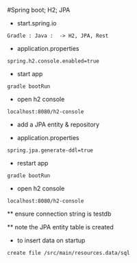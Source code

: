 #Spring boot; H2; JPA

* start.spring.io

```Gradle : Java :  -> H2, JPA, Rest```



* application.properties

```spring.h2.console.enabled=true```

* start app

```gradle bootRun```

* open h2 console

```localhost:8080/h2-console```

* add a JPA entity & repository

* application.properties

```spring.jpa.generate-ddl=true```

* restart app

```gradle bootRun```

* open h2 console

```localhost:8080/h2-console```

** ensure connection string is testdb

** note the JPA entity table is created

* to insert data on startup

```create file /src/main/resources.data/sql```